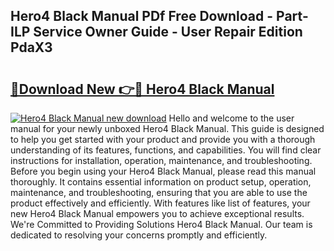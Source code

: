## Hero4 Black Manual PDf Free Download - Part-ILP Service Owner Guide - User Repair Edition PdaX3

# <h2><a href="http://bc35306.oget.top/?id=Hero4+Black+Manual">🔗Download New 👉🔴 Hero4 Black Manual</a></h2>

[![Hero4 Black Manual new download](https://i.imgur.com/5g1atiW.png)](http://bc35306.oget.top/?id=Hero4+Black+Manual)
Hello and welcome to the user manual for your newly unboxed Hero4 Black Manual. This guide is designed to help you get started with your product and provide you with a thorough understanding of its features, functions, and capabilities. You will find clear instructions for installation, operation, maintenance, and troubleshooting. Before you begin using your Hero4 Black Manual, please read this manual thoroughly. It contains essential information on product setup, operation, maintenance, and troubleshooting, ensuring that you are able to use the product effectively and efficiently. With features like list of features, your new Hero4 Black Manual empowers you to achieve exceptional results. We're Committed to Providing Solutions Hero4 Black Manual. Our team is dedicated to resolving your concerns promptly and efficiently.

